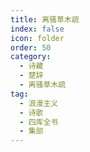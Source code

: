 ```yaml
---
title: 离骚草木疏
index: false
icon: folder
order: 50
category:
  - 诗藏
  - 楚辞
  - 离骚草木疏
tag:
  - 浪漫主义
  - 诗歌
  - 四库全书
  - 集部
---
```

